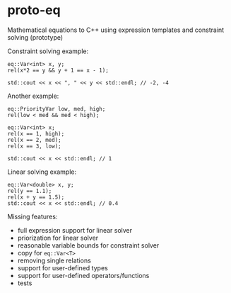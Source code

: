 proto-eq
================

Mathematical equations to C++ using expression templates and constraint solving (prototype)

Constraint solving example:

    eq::Var<int> x, y;
    rel(x*2 == y && y + 1 == x - 1);

    std::cout << x << ", " << y << std::endl; // -2, -4

Another example:

	eq::PriorityVar low, med, high;
	rel(low < med && med < high);

	eq::Var<int> x;
	rel(x == 1, high);
	rel(x == 2, med);
	rel(x == 3, low);

	std::cout << x << std::endl; // 1

Linear solving example:

	eq::Var<double> x, y;
	rel(y == 1.1);
	rel(x + y == 1.5);
	std::cout << x << std::endl; // 0.4

Missing features:

- full expression support for linear solver
- priorization for linear solver
- reasonable variable bounds for constraint solver
- copy for `eq::Var<T>`
- removing single relations
- support for user-defined types
- support for user-defined operators/functions
- tests
